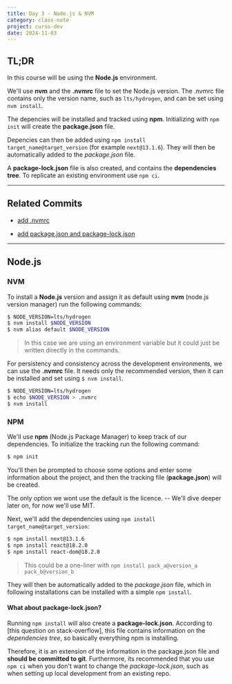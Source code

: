 ```yaml
---
title: Day 3 - Node.js & NVM
category: class-note
project: curso-dev
date: 2024-11-03
---
```


## TL;DR

In this course will be using the **Node.js** environment. 

We'll use **nvm** and the **.nvmrc** file to set the Node.js version. The .nvmrc file contains only the version name, such as `lts/hydrogen`, and can be set using `nvm install`.

The depencies will be installed and tracked using **npm**. Initializing with `npm init` will create the **package.json** file.

Depencies can then be added using `npm install target_name@target_version` (for example `next@13.1.6`). They will then be automatically added to the *package.json* file.

A **package-lock.json** file is also created, and contains the **dependencies tree**. To replicate an existing environment use `npm ci`.

---

## Related Commits

* [add .nvmrc](https://github.com/mrmurilo75/clone-tabnews/commit/32d3f3d52b8a44e38a508e8976e02db1eea0f9e2)

* [add package.json and package-lock.json](https://github.com/mrmurilo75/clone-tabnews/commit/7017beb27ad0605056ba3841717726c009e7ef42)

---

## Node.js

### NVM

To install a **Node.js** version and assign it as default using **nvm** (node.js version manager) run the following commands:

```bash
$ NODE_VERSION=lts/hydrogen
$ nvm install $NODE_VERSION
$ nvm alias default $NODE_VERSION
```

> In this case we are using an environment variable but it could just be written directly in the commands.

For persistency and consistency across the development environments, we can use the **.nvmrc** file. It needs only the recommended version, then it can be installed and set using `$ nvm install`.

```bash
$ NODE_VERSION=lts/hydrogen
$ echo $NODE_VERSION > .nvmrc
$ nvm install
```

### NPM

We'll use **npm** (Node.js Package Manager) to keep track of our dependencies. To initialize the tracking run the following command:

```bash
$ npm init
```

You'll then be prompted to choose some options and enter some information about the project, and then the tracking file (**package.json**) will be created.

The only option we wont use the default is the licence. -- We'll dive deeper later on, for now we'll use MIT. 

Next, we'll add the dependencies using `npm install target_name@target_version`:

```bash
$ npm install next@13.1.6
$ npm install react@18.2.0
$ npm install react-dom@18.2.0
```

> This could be a one-liner with `npm install pack_a@version_a pack_b@version_b`

They will then be automatically added to the *package.json* file, which in following installations can be installed with a simple `npm install`.

#### What about package-lock.json?

Running `npm install` will also create a **package-lock.json**. According to [this question on stack-overflow], this file contains information on the *dependencies tree*, so basically everything npm is installing. 

Therefore, it is an extension of the information in the package.json file and **should be committed to git**. Furthermore, its recommended that you use `npm ci` when you don't want to change the *package-lock.json*, such as when setting up local development from an existing repo.